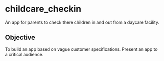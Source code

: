 # childcare_checkin
An app for parents to check there children in and out from a daycare facility.
## Objective
To build an app based on vague customer specifications.  Present an app to a critical audience.
